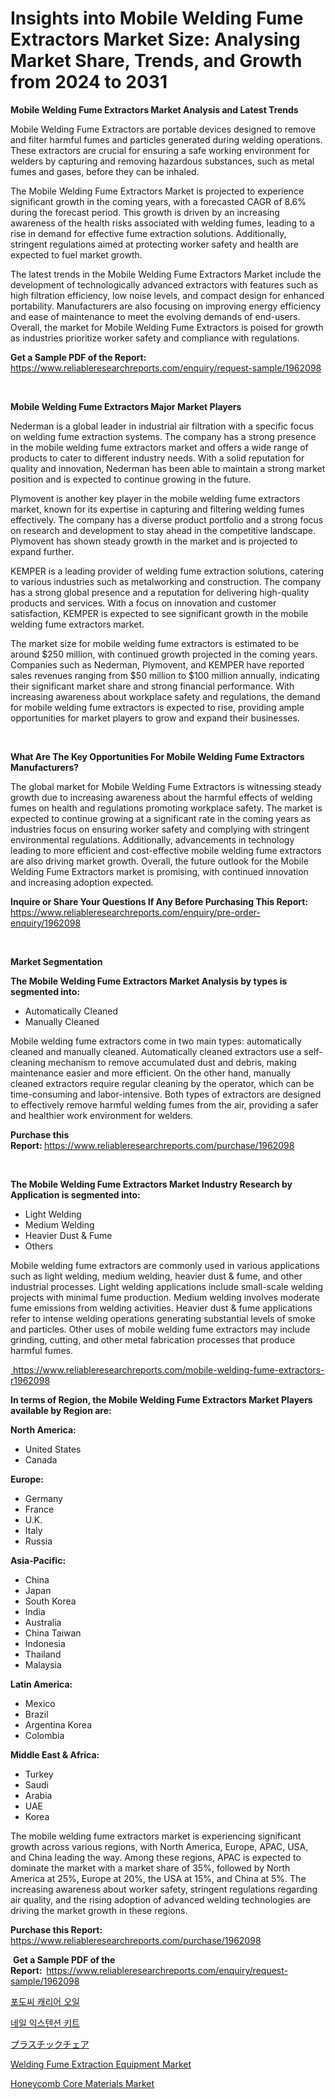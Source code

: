 <p><h1>Insights into Mobile Welding Fume Extractors Market Size: Analysing Market Share, Trends, and Growth from 2024 to 2031</h1></p><p><strong>Mobile Welding Fume Extractors Market Analysis and Latest Trends</strong></p>
<p><p>Mobile Welding Fume Extractors are portable devices designed to remove and filter harmful fumes and particles generated during welding operations. These extractors are crucial for ensuring a safe working environment for welders by capturing and removing hazardous substances, such as metal fumes and gases, before they can be inhaled.</p><p>The Mobile Welding Fume Extractors Market is projected to experience significant growth in the coming years, with a forecasted CAGR of 8.6% during the forecast period. This growth is driven by an increasing awareness of the health risks associated with welding fumes, leading to a rise in demand for effective fume extraction solutions. Additionally, stringent regulations aimed at protecting worker safety and health are expected to fuel market growth.</p><p>The latest trends in the Mobile Welding Fume Extractors Market include the development of technologically advanced extractors with features such as high filtration efficiency, low noise levels, and compact design for enhanced portability. Manufacturers are also focusing on improving energy efficiency and ease of maintenance to meet the evolving demands of end-users. Overall, the market for Mobile Welding Fume Extractors is poised for growth as industries prioritize worker safety and compliance with regulations.</p></p>
<p><strong>Get a Sample PDF of the Report:&nbsp;</strong> <a href="https://www.reliableresearchreports.com/enquiry/request-sample/1962098">https://www.reliableresearchreports.com/enquiry/request-sample/1962098</a></p>
<p>&nbsp;</p>
<p><strong>Mobile Welding Fume Extractors Major Market Players</strong></p>
<p><p>Nederman is a global leader in industrial air filtration with a specific focus on welding fume extraction systems. The company has a strong presence in the mobile welding fume extractors market and offers a wide range of products to cater to different industry needs. With a solid reputation for quality and innovation, Nederman has been able to maintain a strong market position and is expected to continue growing in the future.</p><p>Plymovent is another key player in the mobile welding fume extractors market, known for its expertise in capturing and filtering welding fumes effectively. The company has a diverse product portfolio and a strong focus on research and development to stay ahead in the competitive landscape. Plymovent has shown steady growth in the market and is projected to expand further.</p><p>KEMPER is a leading provider of welding fume extraction solutions, catering to various industries such as metalworking and construction. The company has a strong global presence and a reputation for delivering high-quality products and services. With a focus on innovation and customer satisfaction, KEMPER is expected to see significant growth in the mobile welding fume extractors market.</p><p>The market size for mobile welding fume extractors is estimated to be around $250 million, with continued growth projected in the coming years. Companies such as Nederman, Plymovent, and KEMPER have reported sales revenues ranging from $50 million to $100 million annually, indicating their significant market share and strong financial performance. With increasing awareness about workplace safety and regulations, the demand for mobile welding fume extractors is expected to rise, providing ample opportunities for market players to grow and expand their businesses.</p></p>
<p>&nbsp;</p>
<p><strong>What Are The Key Opportunities For Mobile Welding Fume Extractors Manufacturers?</strong></p>
<p><p>The global market for Mobile Welding Fume Extractors is witnessing steady growth due to increasing awareness about the harmful effects of welding fumes on health and regulations promoting workplace safety. The market is expected to continue growing at a significant rate in the coming years as industries focus on ensuring worker safety and complying with stringent environmental regulations. Additionally, advancements in technology leading to more efficient and cost-effective mobile welding fume extractors are also driving market growth. Overall, the future outlook for the Mobile Welding Fume Extractors market is promising, with continued innovation and increasing adoption expected.</p></p>
<p><strong>Inquire or Share Your Questions If Any Before Purchasing This Report:</strong> <a href="https://www.reliableresearchreports.com/enquiry/pre-order-enquiry/1962098">https://www.reliableresearchreports.com/enquiry/pre-order-enquiry/1962098</a></p>
<p>&nbsp;</p>
<p><strong>Market Segmentation</strong></p>
<p><strong>The Mobile Welding Fume Extractors Market Analysis by types is segmented into:</strong></p>
<p><ul><li>Automatically Cleaned</li><li>Manually Cleaned</li></ul></p>
<p><p>Mobile welding fume extractors come in two main types: automatically cleaned and manually cleaned. Automatically cleaned extractors use a self-cleaning mechanism to remove accumulated dust and debris, making maintenance easier and more efficient. On the other hand, manually cleaned extractors require regular cleaning by the operator, which can be time-consuming and labor-intensive. Both types of extractors are designed to effectively remove harmful welding fumes from the air, providing a safer and healthier work environment for welders.</p></p>
<p><strong>Purchase this Report:&nbsp;</strong><a href="https://www.reliableresearchreports.com/purchase/1962098">https://www.reliableresearchreports.com/purchase/1962098</a></p>
<p>&nbsp;</p>
<p><strong>The Mobile Welding Fume Extractors Market Industry Research by Application is segmented into:</strong></p>
<p><ul><li>Light Welding</li><li>Medium Welding</li><li>Heavier Dust & Fume</li><li>Others</li></ul></p>
<p><p>Mobile welding fume extractors are commonly used in various applications such as light welding, medium welding, heavier dust & fume, and other industrial processes. Light welding applications include small-scale welding projects with minimal fume production. Medium welding involves moderate fume emissions from welding activities. Heavier dust & fume applications refer to intense welding operations generating substantial levels of smoke and particles. Other uses of mobile welding fume extractors may include grinding, cutting, and other metal fabrication processes that produce harmful fumes.</p></p>
<p><a href="https://www.reliableresearchreports.com/mobile-welding-fume-extractors-r1962098">&nbsp;https://www.reliableresearchreports.com/mobile-welding-fume-extractors-r1962098</a></p>
<p><strong>In terms of Region, the Mobile Welding Fume Extractors Market Players available by Region are:</strong></p>
<p>
    <p> <strong> North America: </strong>
        <ul>
            <li>United States</li>
            <li>Canada</li>
        </ul>
        </p> 
    <p> <strong> Europe: </strong>
        <ul>
            <li>Germany</li>
            <li>France</li>
            <li>U.K.</li>
            <li>Italy</li>
            <li>Russia</li>
        </ul>
        </p> 
    <p> <strong> Asia-Pacific: </strong>
        <ul>
            <li>China</li>
            <li>Japan</li>
            <li>South Korea</li>
            <li>India</li>
            <li>Australia</li>
            <li>China Taiwan</li>
            <li>Indonesia</li>
            <li>Thailand</li>
            <li>Malaysia</li>
        </ul>
        </p> 
    <p> <strong> Latin America: </strong>
        <ul>
            <li>Mexico</li>
            <li>Brazil</li>
            <li>Argentina Korea</li>
            <li>Colombia</li>
        </ul>
        </p> 
    <p> <strong> Middle East & Africa: </strong>
        <ul>
            <li>Turkey</li>
            <li>Saudi</li>
            <li>Arabia</li>
            <li>UAE</li>
            <li>Korea</li>
        </ul>
    </p>
    </p>
<p><p>The mobile welding fume extractors market is experiencing significant growth across various regions, with North America, Europe, APAC, USA, and China leading the way. Among these regions, APAC is expected to dominate the market with a market share of 35%, followed by North America at 25%, Europe at 20%, the USA at 15%, and China at 5%. The increasing awareness about worker safety, stringent regulations regarding air quality, and the rising adoption of advanced welding technologies are driving the market growth in these regions.</p></p>
<p><strong>Purchase this Report: </strong><a href="https://www.reliableresearchreports.com/purchase/1962098">https://www.reliableresearchreports.com/purchase/1962098</a></p>
<p>&nbsp;<strong>Get a Sample PDF of the Report:&nbsp;&nbsp;</strong><a href="https://www.reliableresearchreports.com/enquiry/request-sample/1962098">https://www.reliableresearchreports.com/enquiry/request-sample/1962098</a></p>
<p><strong></strong></p>
<p><p><a href="https://github.com/lkwggful07722/Market-Research-Report-List-1/blob/main/666611225245.md">포도씨 캐리어 오일</a></p><p><a href="https://github.com/ZacharyScthmitt4465/Market-Research-Report-List-1/blob/main/545805625246.md">네일 익스텐션 키트</a></p><p><a href="https://github.com/ycmtqqhvk3273/Market-Research-Report-List-1/blob/main/696714527645.md">プラスチックチェア</a></p><p><a href="https://github.com/myacatherineblakecaczo9vcsw/Market-Research-Report-List-2/blob/main/welding-fume-extraction-equipment-market.md">Welding Fume Extraction Equipment Market</a></p><p><a href="https://issuu.com/reportprime-2/docs/honeycomb-core-materials-market-size-2030.pptx">Honeycomb Core Materials Market</a></p></p>